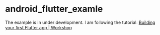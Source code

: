 # android_flutter_examle
The example is in under development.
I am following the tutorial: [ Building your first Flutter app | Workshop](https://youtu.be/Z6KZ3cTGBWw)
